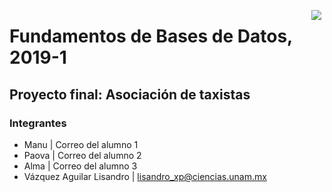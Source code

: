 <p align="center">
  <img src="http://lenguajesfc.com/20191/images/ciencias.png" align="right" hspace="5">
  <h1>Fundamentos de Bases de Datos, 2019-1</h1>
</p>

Proyecto final: **Asociación de taxistas**
-----------------------------------

### Integrantes

* Manu | Correo del alumno 1
* Paova | Correo del alumno 2
* Alma | Correo del alumno 3
* Vázquez Aguilar Lisandro | lisandro_xp@ciencias.unam.mx

